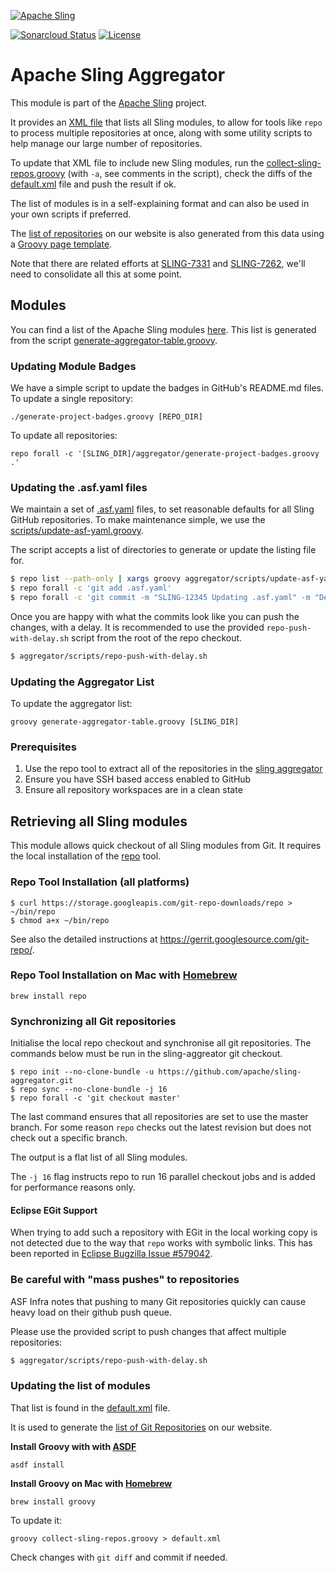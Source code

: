 [![Apache Sling](https://sling.apache.org/res/logos/sling.png)](https://sling.apache.org)

&#32;[![Sonarcloud Status](https://sonarcloud.io/api/project_badges/measure?project=apache_sling-aggregator&metric=alert_status)](https://sonarcloud.io/dashboard?id=apache_sling-aggregator) [![License](https://img.shields.io/badge/License-Apache%202.0-blue.svg)](https://www.apache.org/licenses/LICENSE-2.0)

# Apache Sling Aggregator

This module is part of the [Apache Sling](https://sling.apache.org) project.

It provides an [XML file](./default.xml) that lists all Sling modules, to allow for tools like `repo` to process multiple repositories at once, along
with some utility scripts to help manage our large number of repositories.

To update that XML file to include new Sling modules, run the [collect-sling-repos.groovy](./collect-sling-repos.groovy)
(with `-a`, see comments in the script), check the diffs of the [default.xml](./default.xml)
file and push the result if ok.

The list of modules is in a self-explaining format and can also be used in your own scripts if preferred.

The [list of repositories](https://sling.apache.org/repolist.html) on our website is also generated from this data using a
[Groovy page template](https://github.com/apache/sling-site/blob/master/src/main/jbake/templates/repolist.tpl).

Note that there are related efforts at [SLING-7331](https://issues.apache.org/jira/browse/SLING-7331) and [SLING-7262](https://issues.apache.org/jira/browse/SLING-7262), we'll need to consolidate all this at some point.

## Modules

You can find a list of the Apache Sling modules [here](docs/modules.md). 
This list is generated from the script [generate-aggregator-table.groovy](https://github.com/apache/sling-aggregator/blob/master/generate-aggregator-table.groovy).

### Updating Module Badges

We have a simple script to update the badges in GitHub's README.md files. To update a single repository:

    ./generate-project-badges.groovy [REPO_DIR]
    
To update all repositories:

    repo forall -c '[SLING_DIR]/aggregator/generate-project-badges.groovy .'

### Updating the .asf.yaml files

We maintain a set of [.asf.yaml](https://cwiki.apache.org/confluence/display/INFRA/Git+-+.asf.yaml+features) files, to set reasonable defaults for all Sling GitHub repositories. To make maintenance simple, we use the [scripts/update-asf-yaml.groovy](scripts/update-asf-yaml.groovy).

The script accepts a list of directories to generate or update the listing file for.

```bash
$ repo list --path-only | xargs groovy aggregator/scripts/update-asf-yaml.groovy
$ repo forall -c 'git add .asf.yaml'
$ repo forall -c 'git commit -m "SLING-12345 Updating .asf.yaml" -m "Detailed description"'
```

Once you are happy with what the commits look like you can push the changes, with a delay. It is recommended to use the provided `repo-push-with-delay.sh` script
from the root of the repo checkout.

```bash
$ aggregator/scripts/repo-push-with-delay.sh
```

### Updating the Aggregator List

To update the aggregator list:

    groovy generate-aggregator-table.groovy [SLING_DIR]

### Prerequisites

 1. Use the repo tool to extract all of the repositories in the [sling aggregator](https://github.com/apache/sling-aggregator)
 2. Ensure you have SSH based access enabled to GitHub
 3. Ensure all repository workspaces are in a clean state

## Retrieving all Sling modules

This module allows quick checkout of all Sling modules from Git. It requires
the local installation of the [repo](https://android.googlesource.com/tools/repo) tool.

### Repo Tool Installation (all platforms)

```
$ curl https://storage.googleapis.com/git-repo-downloads/repo > ~/bin/repo
$ chmod a+x ~/bin/repo
```

See also the detailed instructions at <https://gerrit.googlesource.com/git-repo/>.

### Repo Tool Installation on Mac with [Homebrew](https://brew.sh)

    brew install repo

### Synchronizing all Git repositories

Initialise the local repo checkout and synchronise all git repositories. The commands below must be run in the sling-aggreator git checkout.

```
$ repo init --no-clone-bundle -u https://github.com/apache/sling-aggregator.git
$ repo sync --no-clone-bundle -j 16
$ repo forall -c 'git checkout master'
```

The last command ensures that all repositories are set to use the master branch. For some reason `repo` checks out
the latest revision but does not check out a specific branch.

The output is a flat list of all Sling modules.

The `-j 16` flag instructs repo to run 16 parallel checkout jobs and is added for performance reasons only.

#### Eclipse EGit Support

When trying to add such a repository with EGit in the local working copy is not detected due to the way that `repo` works with symbolic links. This has been reported in [Eclipse Bugzilla Issue #579042](https://bugs.eclipse.org/bugs/show_bug.cgi?id=579042).

### Be careful with "mass pushes" to repositories

ASF Infra notes that pushing to many Git repositories quickly can cause heavy load on their github
push queue.

Please use the provided script to push changes that affect multiple repositories:

```bash
$ aggregator/scripts/repo-push-with-delay.sh
```

### Updating the list of modules

That list is found in the [default.xml](./default.xml) file.

It is used to generate the [list of Git Repositories](http://sling.apache.org/repolist.html) on our website.

**Install Groovy with with [ASDF](https://asdf-vm.com/)**

    asdf install

**Install Groovy on Mac with [Homebrew](https://brew.sh)**

    brew install groovy

To update it:

    groovy collect-sling-repos.groovy > default.xml

Check changes with `git diff` and commit if needed.
